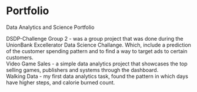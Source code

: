 # Portfolio
Data Analytics and Science Portfolio

DSDP-Challenge Group 2 - was a group project that was done during the UnionBank Excellerator Data Science Challange. Which, include a prediction of the customer spending pattern and to find a way to target ads to certain customers. <br />
Video Game Sales - a simple data analytics project that showcases the top selling games, publishers and systems through the dashboard. <br />
Walking Data - my first data analytics task, found the pattern in which days have higher steps, and calorie burned count. 
